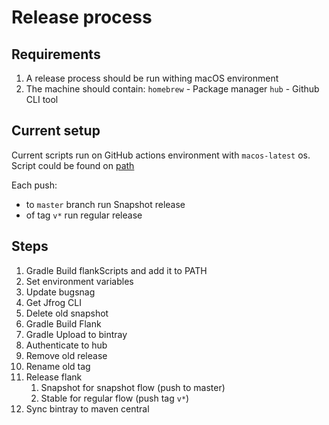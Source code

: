 # Release process

## Requirements

1. A release process should be run withing macOS environment
2. The machine should contain:
    `homebrew` - Package manager
    `hub` - Github CLI tool

## Current setup

Current scripts run on GitHub actions environment with `macos-latest` os.
Script could be found on [path](../.github/workflows/release.yml)

Each push:
- to `master` branch run Snapshot release
- of tag `v*` run regular release

## Steps
1. Gradle Build flankScripts and add it to PATH
2. Set environment variables
3. Update bugsnag
4. Get Jfrog CLI
5. Delete old snapshot
6. Gradle Build Flank
7. Gradle Upload to bintray
8. Authenticate to hub
9. Remove old release
10. Rename old tag  
11. Release flank
    1. Snapshot for snapshot flow (push to master)
    2. Stable for regular flow (push tag `v*`)
12. Sync bintray to maven central
